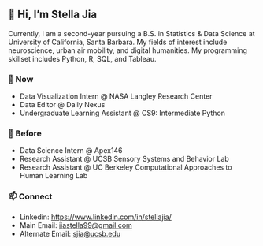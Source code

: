 ## 👋 Hi, I’m Stella Jia 
Currently, I am a second-year pursuing a B.S. in Statistics & Data Science at University of California, Santa Barbara. My fields of interest include neuroscience, urban air mobility, and digital humanities. My programming skillset includes Python, R, SQL, and Tableau. 

### 🚀 Now
* Data Visualization Intern @ NASA Langley Research Center
* Data Editor @ Daily Nexus
* Undergraduate Learning Assistant @ CS9: Intermediate Python

### 🌲 Before
* Data Science Intern @ Apex146
* Research Assistant @ UCSB Sensory Systems and Behavior Lab
* Research Assistant @ UC Berkeley Computational Approaches to Human Learning Lab

### 📫 Connect
* Linkedin: https://www.linkedin.com/in/stellajia/
* Main Email: jiastella99@gmail.com 
* Alternate Email: sjia@ucsb.edu

<!---
sjia03/sjia03 is a ✨ special ✨ repository because its `README.md` (this file) appears on your GitHub profile.
You can click the Preview link to take a look at your changes.
--->
